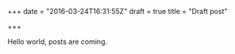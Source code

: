 +++
date = "2016-03-24T16:31:55Z"
draft = true
title = "Draft post"

+++

Hello world, posts are coming.

